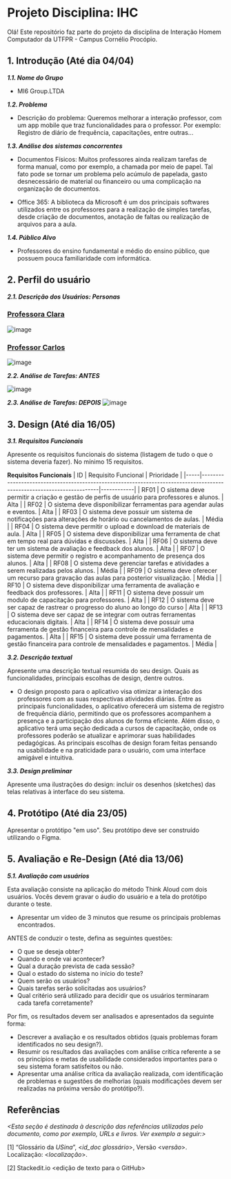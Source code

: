 

# Projeto Disciplina: IHC


Olá! Este repositório faz parte do projeto da disciplina de Interação Homem Computador da UTFPR - Campus Cornélio Procópio. 

## 1. Introdução (Até dia 04/04)

***1.1.  Nome do Grupo***

- MI6 Group.LTDA

***1.2.  Problema***

- Descrição do problema: Queremos melhorar a interação professor, com um app mobile que traz funcionalidades para o professor.
  Por exemplo: Registro de diário de frequência, capacitações, entre outras...

***1.3.  Análise dos sistemas concorrentes***

- Documentos Físicos: Muitos professores ainda realizam tarefas de forma manual, como por exemplo, a chamada por meio de papel. Tal fato pode se tornar um problema pelo acúmulo de papelada, gasto desnecessário de material ou financeiro ou uma complicação na organização de documentos. 

- Office 365: A biblioteca da Microsoft é um dos principais softwares utilizados entre os professores para a realização de simples tarefas, desde criação de documentos, anotação de faltas ou realização de arquivos para a aula.

***1.4.  Público Alvo***
- Professores do ensino fundamental e médio do ensino público, que possuem pouca familiaridade com informática.

## 2. Perfil do usuário

***2.1. Descrição dos Usuários: Personas***

### [Professora Clara](./Personas/Professora%20Clara.md)
![image](https://raw.githubusercontent.com/yuriGY/disciplina-ihc/main/images/persona%201.png)

### [Professor Carlos](./Personas/Professor%20Carlos.md)
![image](https://raw.githubusercontent.com/yuriGY/disciplina-ihc/main/images/persona%202.png)

***2.2. Análise de Tarefas: ANTES***

![image](https://raw.githubusercontent.com/yuriGY/disciplina-ihc/main/images/analise-tarefas-antes.png)

***2.3. Análise de Tarefas: DEPOIS***
![image](https://raw.githubusercontent.com/yuriGY/disciplina-ihc/main/images/analise-de-tarefas-depois.png)


## 3. Design (Até dia 16/05)

***3.1. Requisitos Funcionais***

Apresente os requisitos funcionais do sistema (listagem de tudo o que o sistema deveria fazer).  No mínimo 15 requisitos. 

**Requisitos Funcionais**
| ID  | Requisito Funcional                                                                                                   | Prioridade |
|-----|-----------------------------------------------------------------------------------------------------------------------|------------|
| RF01 | O sistema deve permitir a criação e gestão de perfis de usuário para professores e alunos.                          | Alta       |
| RF02 | O sistema deve disponibilizar ferramentas para agendar aulas e eventos.                                                        | Alta       |
| RF03 | O sistema deve possuir um sistema de notificações para alterações de horário ou cancelamentos de aulas.                       | Média      |
| RF04 | O sistema deve permitir o upload e download de materiais de aula.                                                               | Alta       |
| RF05 | O sistema deve disponibilizar uma ferramenta de chat em tempo real para dúvidas e discussões.                                 | Alta       |
| RF06 | O sistema deve ter um sistema de avaliação e feedback dos alunos.                                                               | Alta       |
| RF07 | O sistema deve permitir o registro e acompanhamento de presença dos alunos.                                                     | Alta       |
| RF08 | O sistema deve gerenciar tarefas e atividades a serem realizadas pelos alunos.                                                 | Média      |
| RF09 | O sistema deve oferecer um recurso para gravação das aulas para posterior visualização.                                         | Média      |
| RF10 | O sistema deve disponibilizar uma ferramenta de avaliação e feedback dos professores.                                           | Alta       |
| RF11 | O sistema deve possuir um modulo de capacitação para professores.                                                               | Alta       |
| RF12 | O sistema deve ser capaz de rastrear o progresso do aluno ao longo do curso                                                       | Alta       |
| RF13 | O sistema deve ser capaz de se integrar com outras ferramentas educacionais digitais.                                           | Alta       |
| RF14 | O sistema deve possuir uma ferramenta de gestão financeira para controle de mensalidades e pagamentos.                         | Alta       |
| RF15 | O sistema deve possuir uma ferramenta de gestão financeira para controle de mensalidades e pagamentos.                          | Média      |
    
***3.2. Descrição textual***    

Apresente uma descrição textual resumida do seu design.  Quais as funcionalidades, principais escolhas de design, dentre outros. 

- O design proposto para o aplicativo visa otimizar a interação dos professores com as suas respectivas atividades diárias. Entre as principais funcionalidades, o aplicativo oferecerá um sistema de registro de frequência diário, permitindo que os professores acompanhem a presença e a participação dos alunos de forma eficiente. Além disso, o aplicativo terá uma seção dedicada a cursos de capacitação, onde os professores poderão se atualizar e aprimorar suas habilidades pedagógicas. As principais escolhas de design foram feitas pensando na usabilidade e na praticidade para o usuário, com uma interface amigável e intuitiva.

***3.3. Design preliminar***      

Apresente uma ilustrações do design: incluir os desenhos (sketches) das telas relativas à interface do seu sistema. 

## 4. Protótipo (Até dia 23/05)

Apresentar o protótipo "em uso". Seu protótipo deve ser construído utilizando o Figma. 

## 5. Avaliação e Re-Design (Até dia 13/06)

***5.1. Avaliação com usuários*** 

Esta avaliação consiste na aplicação do método Think  Aloud com dois usuários. Vocês devem gravar o áudio do usuário e a tela do protótipo durante o teste.

-   Apresentar um vídeo de 3 minutos que resume os principais problemas encontrados.    

ANTES de conduzir o teste, defina as seguintes questões:

-   O que se deseja obter?    
-   Quando e onde vai acontecer?    
-   Qual a duração prevista de cada sessão?    
-   Qual o estado do sistema no início do teste?    
-   Quem serão os usuários?    
-   Quais tarefas serão solicitadas aos usuários?    
-   Qual critério será utilizado para decidir que os usuários terminaram cada tarefa corretamente?    

Por fim, os resultados devem ser analisados e apresentados da seguinte forma:

-   Descrever  a avaliação e os resultados obtidos (quais problemas foram identificados no seu design?).    
-   Resumir os resultados das avaliações com análise crítica referente a se os princípios e metas de usabilidade considerados importantes para o seu sistema foram satisfeitos ou não.
- Apresentar uma análise crítica da avaliação realizada, com identificação de problemas e sugestões de melhorias (quais modificações devem ser realizadas na próxima versão do protótipo?).

## Referências

*<Esta seção é destinada à descrição das referências utilizadas pelo documento, como por exemplo, URLs e livros. Ver exemplo a seguir:>*

[1] “Glossário da _USina_”, <_id_doc glossário_>, Versão <_versão_>. Localização: <_localização_>.

[2] Stackedit.io <edição de texto para o GitHub>
